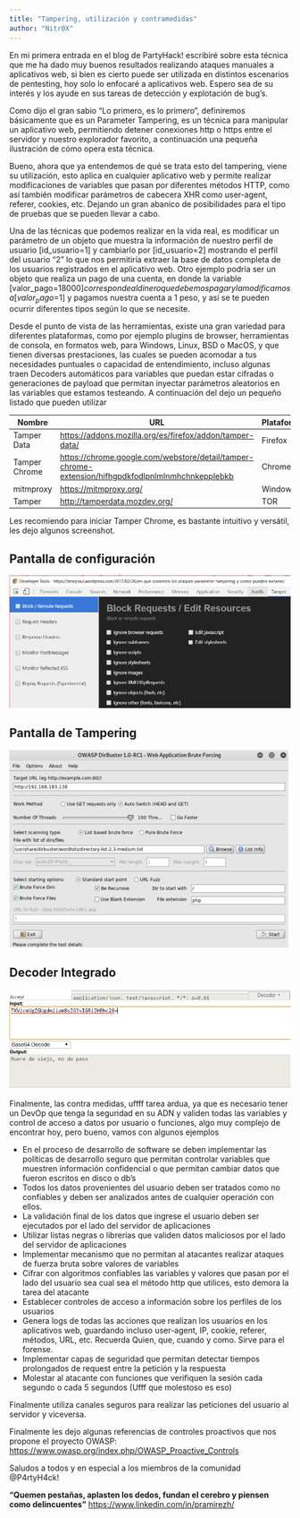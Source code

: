 ```yaml
---
title: "Tampering, utilización y contramedidas"
author: "Nitr0X"
---
```


En mi primera entrada en el blog de PartyHack! escribiré sobre esta técnica que me ha dado muy buenos resultados realizando ataques manuales a aplicativos web, si bien es cierto puede ser utilizada en distintos escenarios de pentesting, hoy solo lo enfocaré a aplicativos web. Espero sea de su interés y los ayude en sus tareas de detección y explotación de bug’s.

Como dijo el gran sabio “Lo primero, es lo primero”,  definiremos básicamente que  es un Parameter Tampering, es un técnica para manipular  un aplicativo web,  permitiendo detener conexiones http o https entre el servidor y nuestro explorador favorito, a continuación una pequeña ilustración de cómo opera esta técnica.

Bueno, ahora que ya entendemos de qué se trata esto del tampering, viene su utilización, esto aplica en cualquier aplicativo web y permite realizar modificaciones de variables que pasan por diferentes métodos HTTP, como así también modificar parámetros de cabecera XHR como user-agent, referer, cookies, etc. Dejando un gran abanico de posibilidades para el tipo de pruebas que se pueden llevar a cabo.

Una de las técnicas que podemos realizar en la vida real, es modificar un parámetro de un objeto que muestra la información de nuestro perfil de usuario [id_usuario=1] y cambiarlo por [id_usuario=2] mostrando el perfil del usuario “2” lo que nos permitiría extraer la base de datos completa de los usuarios registrados en el aplicativo web. Otro ejemplo podría ser un objeto que realiza un pago de una cuenta, en donde la variable [valor_pago=$18000] corresponde al dinero que debemos pagar y la modificamos a [valor_pago=$1] y pagamos nuestra cuenta a 1 peso, y así se te pueden ocurrir diferentes tipos según lo que se necesite.

Desde el punto de vista de las herramientas, existe una gran variedad para diferentes plataformas, como por ejemplo plugins de browser, herramientas de consola, en formatos web, para Windows, Linux, BSD o MacOS, y que tienen diversas prestaciones,  las cuales se pueden acomodar a tus necesidades puntuales o capacidad de entendimiento, incluso algunas traen Decoders automáticos para variables que puedan estar cifradas o generaciones de payload que permitan inyectar parámetros aleatorios en las variables que estamos testeando. A continuación del dejo un pequeño listado que pueden utilizar

| Nombre | URL | Plataforma | Tipo |
| ----------- | -----------   | -----------  | ----------- |
| Tamper Data | https://addons.mozilla.org/es/firefox/addon/tamper-data/ | Firefox | Add-ons |
| Tamper Chrome | https://chrome.google.com/webstore/detail/tamper-chrome-extension/hifhgpdkfodlpnlmlnmhchnkepplebkb | Chrome | Extension |
| mitmproxy | https://mitmproxy.org/ | Windows | Web/Console |
| Tamper | http://tamperdata.mozdev.org/ | TOR | Add-ons |

Les recomiendo para iniciar Tamper Chrome, es bastante intuitivo y versátil, les dejo algunos screenshot.

## Pantalla de configuración

![Tampering 1](/assets/images/ima1.png)

## Pantalla de Tampering

![Tampering 2](/assets/images/ima3.png)

## Decoder Integrado

![Tampering 3](/assets/images/ima4.png)

Finalmente, las contra medidas, uffff tarea ardua, ya que es necesario tener un DevOp que tenga la seguridad en su ADN y validen todas las variables y control de acceso a datos por usuario o funciones, algo muy complejo de encontrar hoy, pero bueno, vamos con algunos ejemplos

- En el proceso de desarrollo de software se deben implementar las políticas de desarrollo seguro que permitan controlar variables que muestren información confidencial o que permitan cambiar datos que fueron escritos en disco o db’s
- Todos los datos provenientes del usuario deben ser tratados como no confiables y deben ser analizados antes de cualquier operación con ellos.
- La validación final de los datos que ingrese el usuario deben ser ejecutados por el lado del servidor de aplicaciones
- Utilizar listas negras o librerías que validen datos maliciosos por el lado del servidor de aplicaciones
- Implementar mecanismo que no permitan al atacantes realizar ataques de fuerza bruta sobre valores de variables
- Cifrar con algoritmos confiables las variables y valores que pasan por el lado del usuario sea cual sea el método http que utilices, esto demora la tarea del atacante
- Establecer controles de acceso a información sobre los perfiles de los usuarios
- Genera logs de todas las acciones que realizan los usuarios en los aplicativos web, guardando incluso user-agent, IP, cookie, referer, métodos, URL, etc. Recuerda Quien, que, cuando y como. Sirve para el forense.
- Implementar capas de seguridad que permitan detectar tiempos prolongados de request entre la petición y la respuesta
- Molestar al atacante con funciones que verifiquen la sesión cada segundo o cada 5 segundos (Ufff que molestoso es eso)

Finalmente utiliza canales seguros para realizar las peticiones del usuario al servidor y viceversa.

Finalmente les dejo algunas referencias de controles proactivos que nos  propone el proyecto OWASP:
https://www.owasp.org/index.php/OWASP_Proactive_Controls

Saludos a todos y en especial a los miembros de la comunidad @P4rtyH4ck!

**“Quemen pestañas, aplasten los dedos, fundan el cerebro y piensen como delincuentes”**
https://www.linkedin.com/in/pramirezh/ 